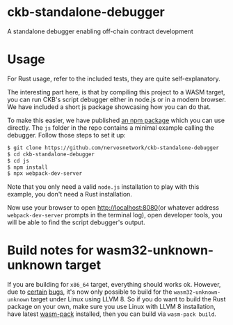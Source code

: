 # ckb-standalone-debugger
A standalone debugger enabling off-chain contract development

# Usage

For Rust usage, refer to the included tests, they are quite self-explanatory.

The interesting part here, is that by compiling this project to a WASM target, you can run CKB's script debugger either in node.js or in a modern browser. We have included a short js package showcasing how you can do that.

To make this easier, we have published [an npm package](https://www.npmjs.com/package/ckb-standalone-debugger) which you can use directly. The `js` folder in the repo contains a minimal example calling the debugger. Follow those steps to set it up:

```bash
$ git clone https://github.com/nervosnetwork/ckb-standalone-debugger
$ cd ckb-standalone-debugger
$ cd js
$ npm install
$ npx webpack-dev-server
```

Note that you only need a valid `node.js` installation to play with this example, you don't need a Rust installation.

Now use your browser to open <http://localhost:8080>(or whatever address `webpack-dev-server` prompts in the terminal log), open developer tools, you will be able to find the script debugger's output.

# Build notes for wasm32-unknown-unknown target

If you are building for `x86_64` target, everything should works ok. However, due to [certain](https://github.com/alexcrichton/cc-rs/issues/446) [bugs](https://github.com/alexcrichton/cc-rs/issues/447), it's now only possible to build for the `wasm32-unknown-unknown` target under Linux using LLVM 8. So if you do want to build the Rust package on your own, make sure you use Linux with LLVM 8 installation, have latest [wasm-pack](https://github.com/rustwasm/wasm-pack) installed, then you can build via `wasm-pack build`.

